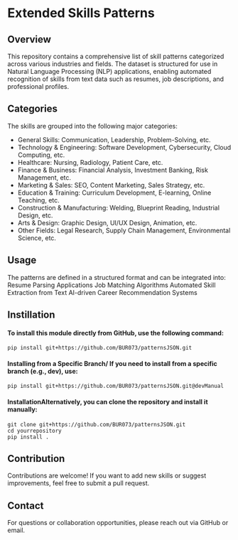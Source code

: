 # Extended Skills Patterns

## Overview
This repository contains a comprehensive list of skill patterns categorized across various industries and fields. The dataset is structured for use in Natural Language Processing (NLP) applications, enabling automated recognition of skills from text data such as resumes, job descriptions, and professional profiles.

## Categories
The skills are grouped into the following major categories:
- General Skills: Communication, Leadership, Problem-Solving, etc.
- Technology & Engineering: Software Development, Cybersecurity, Cloud Computing, etc.
- Healthcare: Nursing, Radiology, Patient Care, etc.
- Finance & Business: Financial Analysis, Investment Banking, Risk Management, etc.
- Marketing & Sales: SEO, Content Marketing, Sales Strategy, etc.
- Education & Training: Curriculum Development, E-learning, Online Teaching, etc.
- Construction & Manufacturing: Welding, Blueprint Reading, Industrial Design, etc.
- Arts & Design: Graphic Design, UI/UX Design, Animation, etc.
- Other Fields: Legal Research, Supply Chain Management, Environmental Science, etc.

## Usage
The patterns are defined in a structured format and can be integrated into:
Resume Parsing Applications
Job Matching Algorithms
Automated Skill Extraction from Text
AI-driven Career Recommendation Systems

## Instillation

#### To install this module directly from GitHub, use the following command: 
```pip install git+https://github.com/BUR073/patternsJSON.git``` 

#### Installing from a Specific Branch/ If you need to install from a specific branch (e.g., dev), use:
```pip install git+https://github.com/BUR073/patternsJSON.git@devManual```

#### InstallationAlternatively, you can clone the repository and install it manually:
```git clone git+https://github.com/BUR073/patternsJSON.git``` \
```cd yourrepository``` \
```pip install . ```

## Contribution

Contributions are welcome! If you want to add new skills or suggest improvements, feel free to submit a pull request.

## Contact

For questions or collaboration opportunities, please reach out via GitHub or email.

